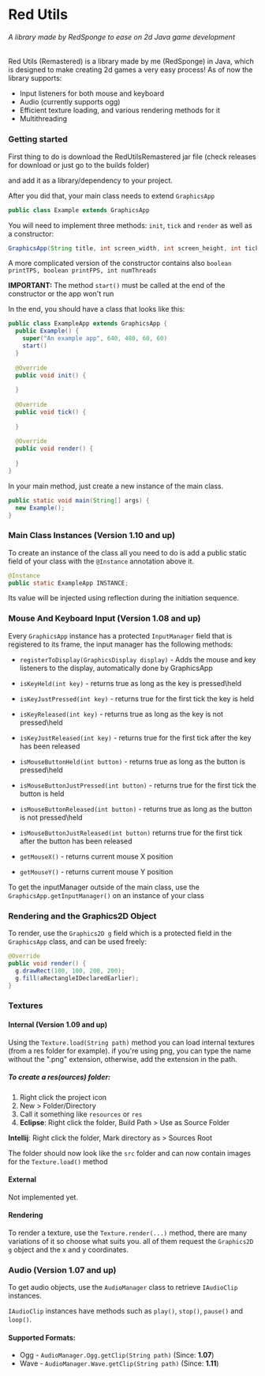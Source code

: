 # Red Utils
###### A library made by RedSponge to ease on 2d Java game development

Red Utils (Remastered) is a library made by me (RedSponge) in Java, which is designed to make creating 2d games a very easy process!
As of now the library supports:

* Input listeners for both mouse and keyboard
* Audio (currently supports ogg)
* Efficient texture loading, and various rendering methods for it
* Multithreading

### Getting started
First thing to do is download the RedUtilsRemastered jar file (check releases for download or just go to the builds folder)

and add it as a library/dependency to your project.

After you did that, your main class needs to extend `GraphicsApp`

```java
public class Example extends GraphicsApp
```

You will need to implement three methods: `init`, `tick` and `render` as well as a constructor:
```java
GraphicsApp(String title, int screen_width, int screen_height, int ticksPerSecond, int framesPerSecond)
```
A more complicated version of the constructor contains also `boolean printTPS, boolean printFPS, int numThreads`

**IMPORTANT:** The method `start()` must be called at the end of the constructor or the app won't run

In the end, you should have a class that looks like this:
```java
public class ExampleApp extends GraphicsApp {
  public Example() {
    super("An example app", 640, 480, 60, 60)  
    start()
  }
  
  @Override
  public void init() {
  
  }
  
  @Override
  public void tick() {
  
  }
  
  @Override
  public void render() {
  
  }
}
```

In your main method, just create a new instance of the main class.
```java
public static void main(String[] args) {
  new Example();
}
```

### Main Class Instances (Version 1.10 and up)

To create an instance of the class all you need to do is add a public static field of your class with the `@Instance` annotation above it.
```java
@Instance
public static ExampleApp INSTANCE;
```
Its value will be injected using reflection during the initiation sequence.

### Mouse And Keyboard Input (Version 1.08 and up)

Every `GraphicsApp` instance has a protected `InputManager` field that is registered to its frame, the input manager has the following methods:

*  `registerToDisplay(GraphicsDisplay display)` - Adds the mouse and key listeners to the display, automatically done by GraphicsApp
  
*  `isKeyHeld(int key)` - returns true as long as the key is pressed\held
*  `isKeyJustPressed(int key)` - returns true for the first tick the key is held
*  `isKeyReleased(int key)` - returns true as long as the key is not pressed\held
*  `isKeyJustReleased(int key)` - returns true for the first tick after the key has been released
  
*  `isMouseButtonHeld(int button)` - returns true as long as the button is pressed\held
*  `isMouseButtonJustPressed(int button)` - returns true for the first tick the button is held
*  `isMouseButtonReleased(int button)` - returns true as long as the button is not pressed\held
*  `isMouseButtonJustReleased(int button)` returns true for the first tick after the button has been released
  
*  `getMouseX()` - returns current mouse X position
*  `getMouseY()` - returns current mouse Y position

To get the inputManager outside of the main class, use the `GraphicsApp.getInputManager()` on an instance of your class

### Rendering and the Graphics2D Object
To render, use the `Graphics2D g` field which is a protected field in the `GraphicsApp` class, and can be used freely:
```java
@Override
public void render() {
  g.drawRect(100, 100, 200, 200);
  g.fill(aRectangleIDeclaredEarlier);
}
```

### Textures

#### Internal (Version 1.09 and up)
Using the `Texture.load(String path)` method you can load internal textures (from a res folder for example). if you're using png, you can type the name without the ".png" extension, otherwise, add the extension in the path.

##### To create a res(ources) folder:

1. Right click the project icon
2. New > Folder/Directory
3. Call it something like `resources` or `res`
4. **Eclipse**: Right click the folder, Build Path > Use as Source Folder

**Intellij**: Right click the folder, Mark directory as > Sources Root

The folder should now look like the `src` folder and can now contain images for the `Texture.load()` method

#### External
Not implemented yet.

#### Rendering
To render a texture, use the `Texture.render(...)` method, there are many variations of it so choose what suits you. all of them request the `Graphics2D g` object and the x and y coordinates.

### Audio (Version 1.07 and up)
To get audio objects, use the  `AudioManager` class to retrieve `IAudioClip` instances.

`IAudioClip` instances have methods such as `play()`, `stop()`, `pause()` and `loop()`.

#### Supported Formats:
* Ogg - `AudioManager.Ogg.getClip(String path)` (Since: **1.07**)
* Wave - `AudioManager.Wave.getClip(String path)` (Since: **1.11**)
